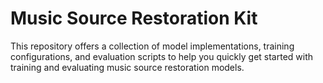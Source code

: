 # Music Source Restoration Kit

This repository offers a collection of model implementations, training configurations, and evaluation scripts to help you quickly get started with training and evaluating music source restoration models.